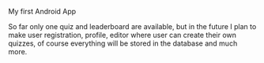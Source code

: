 My first Android App

So far only one quiz and leaderboard are available, but in the future I plan to make user registration, profile, editor where user can create their own quizzes, of course everything will be stored in the database and much more.
